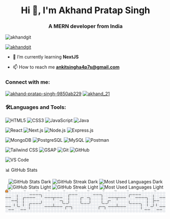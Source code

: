 

<h1 align="center">Hi 👋, I'm Akhand Pratap Singh</h1>
<h3 align="center">A MERN developer from India</h3>

<p align="left"> <img src="https://komarev.com/ghpvc/?username=akhandgit&label=Profile%20views&color=743f78&style=plastic" alt="akhandgit" /> </p>

<p align="left"> <a href="https://github.com/ryo-ma/github-profile-trophy"><img src="https://github-profile-trophy.vercel.app/?username=akhandgit" alt="akhandgit" /></a> </p>

- 🌱 I’m currently learning **NextJS**

- 📫 How to reach me **ankitsingha4p7s@gmail.com**

<h3 align="left">Connect with me:</h3>
<p align="left">
<a href="https://linkedin.com/in/akhand-pratap-singh-9850ab229" target="blank"><img align="center" src="https://raw.githubusercontent.com/rahuldkjain/github-profile-readme-generator/master/src/images/icons/Social/linked-in-alt.svg" alt="akhand-pratap-singh-9850ab229" height="30" width="40" /></a>
<a href="https://www.leetcode.com/akhand_21" target="blank"><img align="center" src="https://raw.githubusercontent.com/rahuldkjain/github-profile-readme-generator/master/src/images/icons/Social/leet-code.svg" alt="akhand_21" height="30" width="40" /></a>
</p>

<h3 align="left">🛠️Languages and Tools:</h3>

![HTML5](https://img.shields.io/badge/HTML5-E34F26?style=for-the-badge&logo=html5&logoColor=white) 
![CSS3](https://img.shields.io/badge/CSS3-1572B6?style=for-the-badge&logo=css3&logoColor=white) 
![JavaScript](https://img.shields.io/badge/JavaScript-F7DF1E?style=for-the-badge&logo=javascript&logoColor=black) 
![Java](https://img.shields.io/badge/Java-007396?style=for-the-badge&logo=java&logoColor=white)  

![React](https://img.shields.io/badge/React-20232A?style=for-the-badge&logo=react&logoColor=61DAFB) 
![Next.js](https://img.shields.io/badge/Next.js-000000?style=for-the-badge&logo=nextdotjs&logoColor=white) 
![Node.js](https://img.shields.io/badge/Node.js-339933?style=for-the-badge&logo=nodedotjs&logoColor=white) 
![Express.js](https://img.shields.io/badge/Express.js-000000?style=for-the-badge&logo=express&logoColor=white)  

![MongoDB](https://img.shields.io/badge/MongoDB-4EA94B?style=for-the-badge&logo=mongodb&logoColor=white) 
![PostgreSQL](https://img.shields.io/badge/PostgreSQL-4169E1?style=for-the-badge&logo=postgresql&logoColor=white) 
![MySQL](https://img.shields.io/badge/MySQL-4479A1?style=for-the-badge&logo=mysql&logoColor=white) 
![Postman](https://img.shields.io/badge/Postman-FF6C37?style=for-the-badge&logo=postman&logoColor=white)  

![Tailwind CSS](https://img.shields.io/badge/Tailwind_CSS-38B2AC?style=for-the-badge&logo=tailwindcss&logoColor=white) 
![GSAP](https://img.shields.io/badge/GSAP-88CE02?style=for-the-badge&logo=greensock&logoColor=white) 
![Git](https://img.shields.io/badge/Git-F05032?style=for-the-badge&logo=git&logoColor=white) 
![GitHub](https://img.shields.io/badge/GitHub-181717?style=for-the-badge&logo=github&logoColor=white)  

![VS Code](https://img.shields.io/badge/VS%20Code-0078D4?style=for-the-badge&logo=visualstudiocode&logoColor=white)


📊 GitHub Stats

<div align="center">

  <!-- 🌙 Dark Mode -->
  <img src="https://github-readme-stats.vercel.app/api?username=akhandgit&show_icons=true&hide_border=true&bg_color=00000000&title_color=ffffff&text_color=ffffff&icon_color=4CAF50#gh-dark-mode-only" alt="GitHub Stats Dark" />
  <img src="https://github-readme-streak-stats.herokuapp.com/?user=akhandgit&hide_border=true&background=00000000&ring=4CAF50&fire=FF6F61&currStreakLabel=ffffff&sideNums=ffffff&currStreakNum=ffffff&sideLabels=ffffff#gh-dark-mode-only" alt="GitHub Streak Dark" />
  <img src="https://github-readme-stats.vercel.app/api/top-langs/?username=akhandgit&layout=compact&hide_border=true&bg_color=00000000&title_color=ffffff&text_color=ffffff#gh-dark-mode-only" alt="Most Used Languages Dark" />

  <!-- ☀️ Light Mode -->
  <img src="https://github-readme-stats.vercel.app/api?username=akhandgit&show_icons=true&hide_border=true&bg_color=00000000&title_color=000000&text_color=000000&icon_color=4CAF50#gh-light-mode-only" alt="GitHub Stats Light" />
  <img src="https://github-readme-streak-stats.herokuapp.com/?user=akhandgit&hide_border=true&background=00000000&ring=4CAF50&fire=FF6F61&currStreakLabel=000000&sideNums=000000&currStreakNum=000000&sideLabels=000000#gh-light-mode-only" alt="GitHub Streak Light" />
  <img src="https://github-readme-stats.vercel.app/api/top-langs/?username=akhandgit&layout=compact&hide_border=true&bg_color=00000000&title_color=000000&text_color=000000#gh-light-mode-only" alt="Most Used Languages Light" />

</div>




<div align="center">

<picture>
  <source media="(prefers-color-scheme: dark)" srcset="https://raw.githubusercontent.com/AkhandGit/AkhandGit/output/pacman-contribution-graph-dark.svg">
  <source media="(prefers-color-scheme: light)" srcset="https://raw.githubusercontent.com/AkhandGit/AkhandGit/output/pacman-contribution-graph.svg">
  <img alt="Pac-Man contribution graph" src="https://raw.githubusercontent.com/AkhandGit/AkhandGit/output/pacman-contribution-graph.svg">
</picture>

</div>

